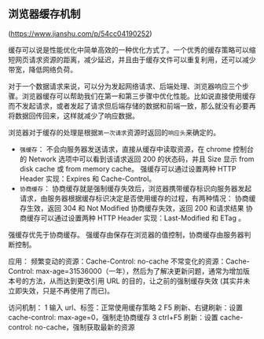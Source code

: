 ## 浏览器缓存机制

(https://www.jianshu.com/p/54cc04190252)

缓存可以说是性能优化中简单高效的一种优化方式了。一个优秀的缓存策略可以缩短网页请求资源的距离，减少延迟，并且由于缓存文件可以重复利用，还可以减少带宽，降低网络负荷。

对于一个数据请求来说，可以分为发起网络请求、后端处理、浏览器响应三个步骤。浏览器缓存可以帮助我们在第一和第三步骤中优化性能。比如说直接使用缓存而不发起请求，或者发起了请求但后端存储的数据和前端一致，那么就没有必要再将数据回传回来，这样就减少了响应数据。

浏览器对于缓存的处理是根据`第一次请求`资源时返回的`响应头`来确定的。

- `强缓存`：
  不会向服务器发送请求，直接从缓存中读取资源，在 chrome 控制台的 Network 选项中可以看到该请求返回 200 的状态码，并且 Size 显示 from disk cache 或 from memory cache。
  强缓存可以通过设置两种 HTTP Header 实现：Expires 和 Cache-Control。
- `协商缓存`：
  协商缓存就是强制缓存失效后，浏览器携带缓存标识向服务器发起请求，由服务器根据缓存标识决定是否使用缓存的过程，有两种情况：
  协商缓存生效，返回 304 和 Not Modified
  协商缓存失效，返回 200 和请求结果
  协商缓存可以通过设置两种 HTTP Header 实现：Last-Modified 和 ETag 。

强缓存优先于协商缓存。
强缓存由保存在浏览器的值控制，协商缓存由服务器判断控制。

应用：
频繁变动的资源：Cache-Control: no-cache
不常变化的资源：Cache-Control: max-age=31536000（一年），然后为了解决更新问题，通常为增加版本号的方法，从而达到更改引用 URL 的目的，让之前的强制缓存失效 (其实并未立即失效，只是不再使用了而已)。

访问机制：
1 输入 url、标签：正常使用缓存策略
2 F5 刷新、右键刷新：设置 cache-control: max-age=0，强制走协商缓存
3 ctrl+F5 刷新：设置 cache-control: no-cache，强制获取最新的资源
